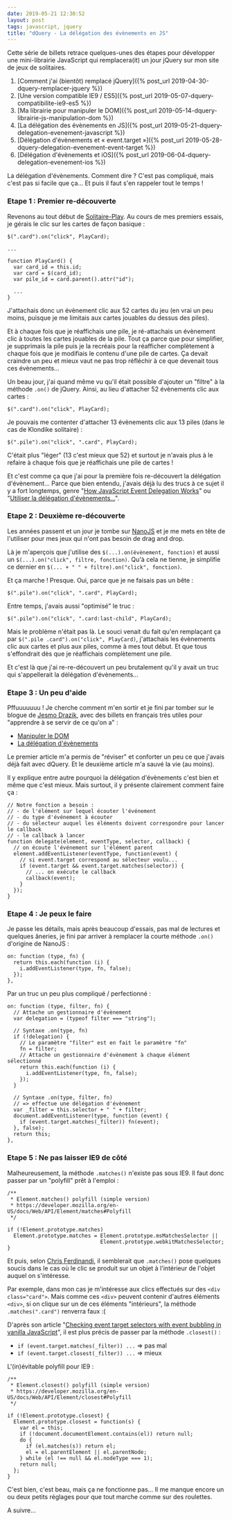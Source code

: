```yaml
---
date: 2019-05-21 12:30:52
layout: post
tags: javascript, jquery
title: "dQuery - La délégation des évènements en JS"
---
```


<div class="encart">

Cette série de billets retrace quelques-unes des étapes pour développer une
mini-librairie JavaScript qui remplacera(it) un jour jQuery sur mon site de jeux
de solitaires.

1. [Comment j'ai (bientôt) remplacé jQuery]({% post_url 2019-04-30-dquery-remplacer-jquery %})
2. [Une version compatible IE9 / ES5]({% post_url 2019-05-07-dquery-compatibilite-ie9-es5 %})
3. [Ma librairie pour manipuler le DOM]({% post_url 2019-05-14-dquery-librairie-js-manipulation-dom %})
4. [La délégation des évènements en JS]({% post_url 2019-05-21-dquery-delegation-evenement-javascript %})
5. [Délégation d'évènements et « event.target »]({% post_url 2019-05-28-dquery-delegation-evenement-event-target %})
6. [Délégation d'évènements et iOS]({% post_url 2019-06-04-dquery-delegation-evenement-ios %})

</div>

La délégation d'évènements. Comment dire ? C'est pas compliqué, mais c'est pas
si facile que ça... Et puis il faut s'en rappeler tout le temps !


### Etape 1 : Premier re-découverte

Revenons au tout début de [Solitaire-Play](https://www.solitaire-play.com/).
Au cours de mes premiers essais, je gérais le clic sur les cartes de façon
basique :

```
$(".card").on("click", PlayCard);

...

function PlayCard() {
  var card_id = this.id;
  var card = $(card_id);
  var pile_id = card.parent().attr("id");

  ...
}
```

J'attachais donc un évènement clic aux 52 cartes du jeu (en vrai un peu moins,
puisque je me limitais aux cartes jouables du dessus des piles).

Et à chaque fois que je réaffichais une pile, je ré-attachais un évènement clic
à toutes les cartes jouables de la pile. Tout ça parce que pour simplifier, je
supprimais la pile puis je la recréais pour la réafficher complètement à chaque
fois que je modifiais le contenu d'une pile de cartes. Ça devait craindre un peu
et mieux vaut ne pas trop réfléchir à ce que devenait tous ces évènements...

Un beau jour, j'ai quand même vu qu'il était possible d'ajouter un "filtre" à
la méthode `.on()` de jQuery. Ainsi, au lieu d'attacher 52 évènements clic aux
cartes :

```
$(".card").on("click", PlayCard);
```

Je pouvais me contenter d'attacher 13 évènements clic aux 13 piles (dans le cas
de Klondike solitaire) :

```
$(".pile").on("click", ".card", PlayCard);
```

C'était plus "léger" (13 c'est mieux que 52) et surtout je n'avais plus à le
refaire à chaque fois que je réaffichais une pile de cartes !

Et c'est comme ça que j'ai pour la première fois re-découvert la délégation
d'évènement... Parce que bien entendu, j'avais déjà lu des trucs à ce sujet il
y a fort longtemps, genre "[How JavaScript Event Delegation Works](https://davidwalsh.name/event-delegate)"
ou "[Utiliser la délégation d'évènements...](https://delicious-insights.com/fr/articles/dix-bonnes-pratiques-javascript/#4-utiliser-la-d-l-gation-d-v-nements-plut-t-que-des-tas-de-gestionnaires-troits)".


### Etape 2 : Deuxième re-découverte

Les années passent et un jour je tombe sur
[NanoJS](https://github.com/vladocar/nanoJS/) et je me mets en tête de
l'utiliser pour mes jeux qui n'ont pas besoin de drag and drop.

Là je m'aperçois que j'utilise des `$(...).on(évènement, fonction)` et aussi un
`$(...).on("click", filtre, fonction)`. Qu'à cela ne tienne, je simplifie ce
dernier en `$(... + " " + filtre).on("click", fonction)`.

Et ça marche ! Presque. Oui, parce que je ne faisais pas un bête :

```
$(".pile").on("click", ".card", PlayCard);
```

Entre temps, j'avais aussi "optimisé" le truc :

```
$(".pile").on("click", ".card:last-child", PlayCard);
```

Mais le problème n'était pas là. Le souci venait du fait qu'en remplaçant ça
par `$(".pile .card").on("click", PlayCard)`, j'attachais les évènements clic
aux cartes et plus aux piles, comme à mes tout début. Et que tous s'effondrait
dès que je réaffichais complètement une pile.

Et c'est là que j'ai re-re-découvert un peu brutalement qu'il y avait un truc
qui s'appellerait la délégation d'évènements...


### Etape 3 : Un peu d'aide

Pffuuuuuuu ! Je cherche comment m'en sortir et je fini par tomber sur le blogue
de [Jesmo Drazik](http://jesmodrazik.fr/), avec des billets en français très
utiles pour "apprendre à se servir de ce qu'on a" :

* [Manipuler le DOM](http://jesmodrazik.fr/article/apprendre-a-se-servir-de-ce-quon-a-manipuler-dom/)
* [La délégation d'évènements](http://jesmodrazik.fr/article/apprendre-a-se-servir-de-ce-quon-a-event-delegation/)

Le premier article m'a permis de "réviser" et conforter un peu ce que j'avais
déjà fait avec dQuery. Et le deuxième article m'a sauvé la vie (au moins).

Il y explique entre autre pourquoi la délégation d'évènements c'est bien et même
que c'est mieux. Mais surtout, il y présente clairement comment faire ça :

```
// Notre fonction a besoin :
// - de l'élément sur lequel écouter l'événement
// - du type d'événement à écouter
// - du sélecteur auquel les éléments doivent correspondre pour lancer le callback
// - le callback à lancer
function delegate(element, eventType, selector, callback) {
  // on écoute l'événement sur l'élément parent
  element.addEventListener(eventType, function(event) {
    // si event.target correspond au sélecteur voulu...
    if (event.target && event.target.matches(selector)) {
      // ... on exécute le callback
      callback(event);
    }
  });
}
```


### Etape 4 : Je peux le faire

Je passe les détails, mais après beaucoup d'essais, pas mal de lectures et
quelques âneries, je fini par arriver à remplacer la courte méthode `.on()`
d'origine de NanoJS :

```
on: function (type, fn) {
  return this.each(function (i) {
    i.addEventListener(type, fn, false);
  });
},
```

Par un truc un peu plus compliqué / perfectionné :

```
on: function (type, filter, fn) {
  // Attache un gestionnaire d'évènement
  var delegation = (typeof filter === "string");

  // Syntaxe .on(type, fn)
  if (!delegation) {
    // Le paramètre "filter" est en fait le paramètre "fn"
    fn = filter;
    // Attache un gestionnaire d'évènement à chaque élément sélectionné
    return this.each(function (i) {
      i.addEventListener(type, fn, false);
    });
  }

  // Syntaxe .on(type, filter, fn)
  // => effectue une délégation d'évènement
  var _filter = this.selector + " " + filter;
  document.addEventListener(type, function (event) {
    if (event.target.matches(_filter)) fn(event);
  }, false);
  return this;
},
```


### Etape 5 : Ne pas laisser IE9 de côté

Malheureusement, la méthode `.matches()` n'existe pas sous IE9. Il faut donc
passer par un "polyfill" prêt à l'emploi :

```
/**
 * Element.matches() polyfill (simple version)
 * https://developer.mozilla.org/en-US/docs/Web/API/Element/matches#Polyfill
 */

if (!Element.prototype.matches)
  Element.prototype.matches = Element.prototype.msMatchesSelector ||
                              Element.prototype.webkitMatchesSelector;
}
```

Et puis, selon [Chris Ferdinandi](https://gomakethings.com/), il semblerait que
`.matches()` pose quelques soucis dans le cas où le clic se produit sur un objet
à l'intérieur de l'objet auquel on s'intéresse.

Par exemple, dans mon cas je m'intéresse aux clics effectués sur des `<div
class="card">`. Mais comme ces `<div>` peuvent contenir d'autres éléments
`<div>`, si on clique sur un de ces éléments "intérieurs", la méthode
`.matches(".card")` renverra faux :(

D'après son article "[Checking event target selectors with event bubbling in vanilla
JavaScript](https://gomakethings.com/checking-event-target-selectors-with-event-bubbling-in-vanilla-javascript/)",
il est plus précis de passer par la méthode `.closest()` :

* `if (event.target.matches(_filter)) ...` => pas mal
* `if (event.target.closest(_filter)) ...` => mieux

L'(in)évitable polyfill pour IE9 :

```
/**
 * Element.closest() polyfill (simple version)
 * https://developer.mozilla.org/en-US/docs/Web/API/Element/closest#Polyfill
 */

if (!Element.prototype.closest) {
  Element.prototype.closest = function(s) {
    var el = this;
    if (!document.documentElement.contains(el)) return null;
    do {
      if (el.matches(s)) return el;
      el = el.parentElement || el.parentNode;
    } while (el !== null && el.nodeType === 1);
    return null;
  };
}
```

C'est bien, c'est beau, mais ça ne fonctionne pas... Il me manque encore un ou
deux petits réglages pour que tout marche comme sur des roulettes.

A suivre...
